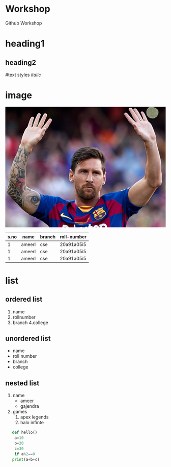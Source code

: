 # Workshop
Github Workshop 
# heading1
## heading2

#text styles
*italic*



# image
![messi](messi1.jpg)


|s.no|name|branch|roll-number|
|----|----|------|-----------|
|1|ameerl|cse|20a91a05i5|
|1|ameerl|cse|20a91a05i5|
|1|ameerl|cse|20a91a05i5|




# list
## ordered list
1. name
2. rollnumber
3. branch
4.college

## unordered list
- name
- roll number
- branch
- college

## nested list
1. name
   - ameer
   - gajendra
2. games
   1. apex legends
   2. halo infinte
  
```python 
   def hello()
    a=10
    b=20
    c=30
    if a%2==0
   print(a+b+c)
